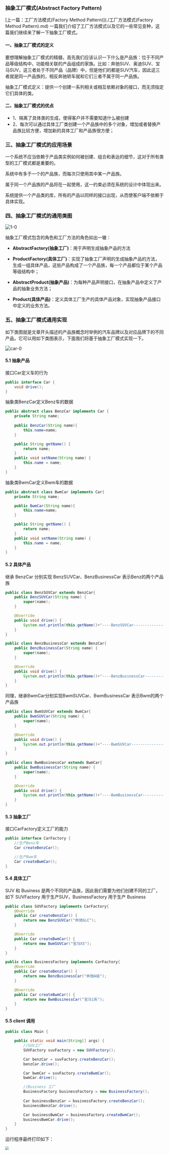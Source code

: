 ###  抽象工厂模式(Abstract Factory Pattern)



[上一篇：工厂方法模式(Factory Method Pattern)](./工厂方法模式(Factory Method Pattern).md) 一篇我们介绍了工厂方法模式以及它的一些常见变种，这篇我们继续来了解一下抽象工厂模式。



#### 一、抽象工厂模式的定义

要想理解抽象工厂模式的精髓，首先我们应该认识一下什么是产品族：位于不同产品等级结构中，功能相关联的产品组成的家族。比如：奔驰SUV、奥迪SUV、宝马SUV，这三者处于不同产品（品牌）中，但是他们的都是SUV汽车，因此这三者就是同一产品族的，相反奔驰轿车就和它们三者不属于同一产品族。

抽象工厂模式定义：提供一个创建一系列相关或相互依赖对象的接口，而无须指定它们具体的类。

#### 二、抽象工厂模式的优点

- 1、隔离了具体类的生成，使得客户并不需要知道什么被创建
- 2、每次可以通过具体工厂类创建一个产品族中的多个对象，增加或者替换产品族比较方便，增加新的具体工厂和产品族很方便；

### 三、抽象工厂模式的应用场景

一个系统不应当依赖于产品类实例如何被创建、组合和表达的细节，这对于所有类型的工厂模式都是重要的。

系统中有多于一个的产品族，而每次只使用其中某一产品族。

属于同一个产品族的产品将在一起使用，这一约束必须在系统的设计中体现出来。

系统提供一个产品类的库，所有的产品以同样的接口出现，从而使客户端不依赖于具体实现。

### 四、抽象工厂模式的通用类图

![1-0](img/1-0-5671069.png)

抽象工厂模式包含的角色和工厂方法的角色如出一辙：

* **AbstractFactory(抽象工厂)**：用于声明生成抽象产品的方法

* **ProductFactory(具体工厂)**：实现了抽象工厂声明的生成抽象产品的方法，生成一组具体产品，这些产品构成了一个产品族，每一个产品都位于某个产品等级结构中；

* **AbstractProduct(抽象产品)**：为每种产品声明接口，在抽象产品中定义了产品的抽象业务方法；

* **Product(具体产品)**：定义具体工厂生产的具体产品对象，实现抽象产品接口中定义的业务方法。



### 五、抽象工厂模式通用实现

如下类图就是文章开头描述的产品族概念时举例的汽车品牌以及对应品牌下的不同产品，它可以用如下类图表示，下面我们将基于抽象工厂模式实现一下。

![car-0](img/car-0-5671817.png)

#### 5.1 抽象产品

接口Car定义车的行为

```java
public interface Car {
    void drive();
}
```

抽象类BenzCar定义Benz车的数据

```java
public abstract class BenzCar implements Car {
    private String name;
    
    public BenzCar(String name){
        this.name=name;
    }

    public String getName() {
        return name;
    }
    public void setName(String name) {
        this.name = name;
    }
}
```

抽象类BwmCar定义Bwm车的数据

```java
public abstract class BwmCar implements Car{
    private String name;

    public BwmCar(String name){
        this.name=name;
    }

    public String getName() {
        return name;
    }
    public void setName(String name) {
        this.name = name;
    }
}
```



#### 5.2 具体产品

继承 BenzCar 分别实现 BenzSUVCar、BenzBusinessCar 表示Benz的两个产品族

```java
public class BenzSUVCar extends BenzCar{
    public BenzSUVCar(String name) {
        super(name);
    }

    @Override
    public void drive() {
        System.out.println(this.getName()+"----BenzSUVCar-----------------------");
    }
}

public class BenzBusinessCar extends BenzCar{
    public BenzBusinessCar(String name) {
        super(name);
    }

    @Override
    public void drive() {
        System.out.println(this.getName()+"----BenzBusinessCar-----------------------");
    }
}
```

同理，继承BwmCar分别实现BwmSUVCar、BwmBusinessCar 表示Bwm的两个产品族

```java
public class BwmSUVCar extends BwmCar{
    public BwmSUVCar(String name) {
        super(name);
    }

    @Override
    public void drive() {
        System.out.println(this.getName()+"----BwmSUVCar-----------------------");
    }
}

public class BwmBusinessCar extends BwmCar{
    public BwmBusinessCar(String name) {
        super(name);
    }

    @Override
    public void drive() {
        System.out.println(this.getName()+"----BwmBusinessCar-----------------------");
    }
}
```



#### 5.3 抽象工厂

接口CarFactory定义工厂的能力

```java
public interface CarFactory {
    //生产Benz车
    Car createBenzCar();

    //生产Bwm车
    Car createBwmCar();
}
```



#### 5.4 具体工厂

SUV 和 Business 是两个不同的产品族，因此我们需要为他们创建不同的工厂，如下 SUVFactory 用于生产SUV，BusinessFactory 用于生产 Business

```java
public class SUVFactory implements CarFactory{
    @Override
    public Car createBenzCar() {
        return new BenzSUVCar("奔驰GLC");
    }

    @Override
    public Car createBwmCar() {
        return new BwmSUVCar("宝马X5");
    }
}

public class BusinessFactory implements CarFactory{
    @Override
    public Car createBenzCar() {
        return new BenzBusinessCar("奔驰A级");
    }

    @Override
    public Car createBwmCar() {
        return new BwmBusinessCar("宝马1系");
    }
}
```



#### 5.5 client 调用

```java
public class Main {

    public static void main(String[] args) {
        //SUV工厂
        SUVFactory suvFactory = new SUVFactory();

        Car benzCar = suvFactory.createBenzCar();
        benzCar.drive();

        Car bwmCar = suvFactory.createBwmCar();
        bwmCar.drive();

        //Business 工厂
        BusinessFactory businessFactory = new BusinessFactory();
        
        Car businessBenzCar = businessFactory.createBenzCar();
        businessBenzCar.drive();

        Car businessBwmCar = businessFactory.createBwmCar();
        businessBwmCar.drive();
    }
}
```

运行程序最终打印如下：

<img src="img/%E6%88%AA%E5%B1%8F2022-02-16%20%E4%B8%8B%E5%8D%886.51.56.png" style="zoom:67%;" />